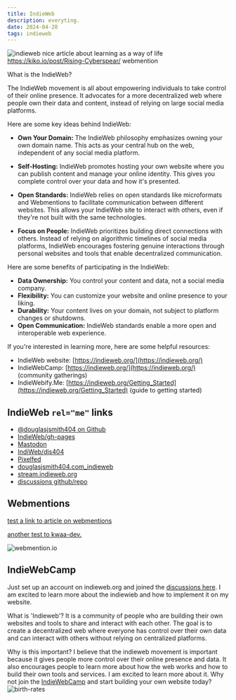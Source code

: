 ```yaml
---
title: IndieWeb
description: everyting.
date: 2024-04-20
tags: indieweb
---
```

![indieweb](https://indieweb.org/img/indiewebcamp-logo-lockup-color@1x.png)
nice article about learning as a way of life
https://kiko.io/post/Rising-Cyberspear/  webmention


What is the IndieWeb?

The IndieWeb movement is all about empowering individuals to take control of their online presence. It advocates for a more decentralized web where people own their data and content, instead of relying on large social media platforms.

Here are some key ideas behind IndieWeb:

* **Own Your Domain:**  The IndieWeb philosophy emphasizes owning your own domain name. This acts as your central hub on the web, independent of any social media platform.

* **Self-Hosting:** IndieWeb promotes hosting your own website where you can publish content and manage your online identity. This gives you complete control over your data and how it's presented.

* **Open Standards:** IndieWeb relies on open standards like microformats and Webmentions to facilitate communication between different websites. This allows your IndieWeb site to interact with others, even if they're not built with the same technologies. 

* **Focus on People:** IndieWeb prioritizes building direct connections with others. Instead of relying on algorithmic timelines of social media platforms, IndieWeb encourages fostering genuine interactions through personal websites and tools that enable decentralized communication.

Here are some benefits of participating in the IndieWeb:

* **Data Ownership:** You control your content and data, not a social media company.
* **Flexibility:** You can customize your website and online presence to your liking.
* **Durability:** Your content lives on your domain, not subject to platform changes or shutdowns.
* **Open Communication:** IndieWeb standards enable a more open and interoperable web experience.

If you're interested in learning more, here are some helpful resources:

* IndieWeb website: [https://indieweb.org/](https://indieweb.org/) 
* IndieWebCamp: [https://indieweb.org/](https://indieweb.org/) (community gatherings)
* IndieWebify.Me: [https://indieweb.org/Getting_Started](https://indieweb.org/Getting_Started) (guide to getting started)

## IndieWeb `rel="me"` links

- <a href="https://github.com/douglasjsmith404" rel="me">@douglasjsmith404 on Github</a>
- <a rel="me" href="https://douglasjsmith404.github.io/indieweb">IndieWeb/gh-pages</a>
- <a rel="me" href="https://mastodon.social/@douglasjsmith404">Mastodon</a>
- <a rel="me" href="https://douglasjsmith404.com/indieweb">IndiWeb/djs404</a>
- <a rel="me" href="https://pixelfed.social/i/web/profile/674611430338882406">Pixelfed</a>
- [douglasjsmith404.com_indieweb](https://indieweb.org/User:Douglasjsmith404.com_indieweb)
- [stream.indieweb.org](https://stream.indieweb.org/)
- [discussions github/repo](https://github.com/douglasjsmith404/douglasjsmith404.github.io/discussions/) 
<link rel="webmention" href="https://webmention.io/douglasjsmith404.com/webmention" />


## Webmentions

<link rel="webmention" href="https://webmention.io/douglasjsmith404.com_indieweb_/webmention" />
<link rel="webmention" href="https://webmention.io/douglasjsmith404.com/webmention" />
<link rel="pingback" href="https://webmention.io/douglasjsmith404.com/xmlrpc" />


[test a link to article on webmentions](https://mxb.dev/blog/using-webmentions-on-static-sites/)

[another test to kwaa-dev.](https://kwaa-dev.translate.goog/indieweb?_x_tr_sl=auto&_x_tr_tl=en-US&_x_tr_hl=en-US)

![webmention.io](https://webmention.io/douglasjsmith404.com/webmention)




## IndieWebCamp
Just set up an account on indieweb.org and joined the [discussions here](https://indieweb.org/discuss). I am excited to learn more about the indiewieb and how to implement it on my website. 

What is 'Indieweb'? It is a community of people who are building their own websites and tools to share and interact with each other. The goal is to create a decentralized web where everyone has control over their own data and can interact with others without relying on centralized platforms.

Why is this important? I believe that the indieweb movement is important because it gives people more control over their online presence and data. It also encourages people to learn more about how the web works and how to build their own tools and services. I am excited to learn more about it.
Why not join the [IndieWebCamp](https://indieweb.org/IndieWebCamp) and start building your own website today?
![birth-rates](https://www.pewresearch.org/wp-content/uploads/sites/3/2018/01/PSDT_1.18.18_motherhood-lede-new-00.png)